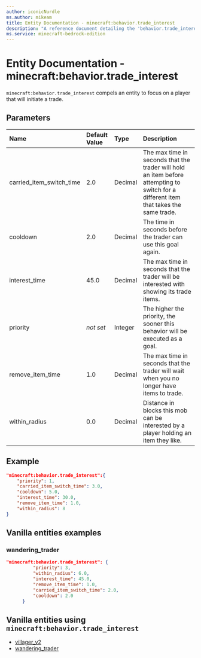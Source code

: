 ```yaml
---
author: iconicNurdle
ms.author: mikeam
title: Entity Documentation - minecraft:behavior.trade_interest
description: "A reference document detailing the 'behavior.trade_interest' entity goal"
ms.service: minecraft-bedrock-edition
---
```


# Entity Documentation - minecraft:behavior.trade_interest

`minecraft:behavior.trade_interest` compels an entity to focus on a player that will initiate a trade.

## Parameters

|Name |Default Value  |Type  |Description  |
|:----------|:----------|:----------|:----------|
|carried_item_switch_time| 2.0| Decimal| The max time in seconds that the trader will hold an item before attempting to switch for a different item that takes the same trade. |
|cooldown | 2.0| Decimal| The time in seconds before the trader can use this goal again. |
|interest_time | 45.0| Decimal|  The max time in seconds that the trader will be interested with showing its trade items. |
| priority|*not set*|Integer|The higher the priority, the sooner this behavior will be executed as a goal.|
|remove_item_time | 1.0| Decimal| The max time in seconds that the trader will wait when you no longer have items to trade. |
|within_radius| 0.0| Decimal| Distance in blocks this mob can be interested by a player holding an item they like. |

## Example

```json
"minecraft:behavior.trade_interest":{
    "priority": 1,
    "carried_item_switch_time": 3.0,
    "cooldown": 5.0,
    "interest_time": 30.0,
    "remove_item_time": 1.0,
    "within_radius": 8
}
```

## Vanilla entities examples

### wandering_trader

```json
"minecraft:behavior.trade_interest": {
          "priority": 3,
          "within_radius": 6.0,
          "interest_time": 45.0,
          "remove_item_time": 1.0,
          "carried_item_switch_time": 2.0,
          "cooldown": 2.0
      }
```

## Vanilla entities using `minecraft:behavior.trade_interest`

- [villager_v2](../../../../Source/VanillaBehaviorPack_Snippets/entities/villager_v2.md)
- [wandering_trader](../../../../Source/VanillaBehaviorPack_Snippets/entities/wandering_trader.md)

